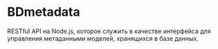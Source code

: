 # BDmetadata
RESTful API на Node.js, которое служить в качестве интерфейса для управления метаданными моделей, хранящихся в базе данных.
